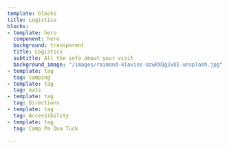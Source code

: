 ```yaml
---
template: blocks
title: Logistics
blocks:
- template: hero
  component: hero
  background: transparent
  title: Logistics
  subtitle: All the info about your visit
  background_image: "/images/raimond-klavins-azwRXQgJvUI-unsplash.jpg"
- template: tag
  tag: camping
- template: tag
  tag: eats
- template: tag
  tag: Directions
- template: tag
  tag: Accessibility
- template: tag
  tag: Camp Pa Qua Tuck

---
```

